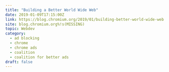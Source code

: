 ```yaml
---
title: "Building a Better World Wide Web"
date: 2019-01-09T17:15:00Z
link: https://blog.chromium.org/2019/01/building-better-world-wide-web.html?utm_medium=RSS&utm_source=hune
site: blog.chromium.org%!s(MISSING)
topic: Webdev
category:
  - ad blocking
  - chrome
  - chrome ads
  - coalition
  - coalition for better ads
draft: false
---
```

